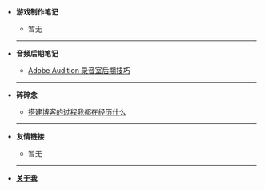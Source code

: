 - **游戏制作笔记**
  - 暂无
  
  -------
  
- **音频后期笔记**
  - [Adobe Audition 录音室后期技巧](zh_cn/media/audition.md)

  ------

- **碎碎念**
  - [搭建博客的过程我都在经历什么](zh_cn/chat/AboutBlog.md)

  ------
  
- **友情链接**
  - 暂无
  
  ------
  
- [**关于我**](/)